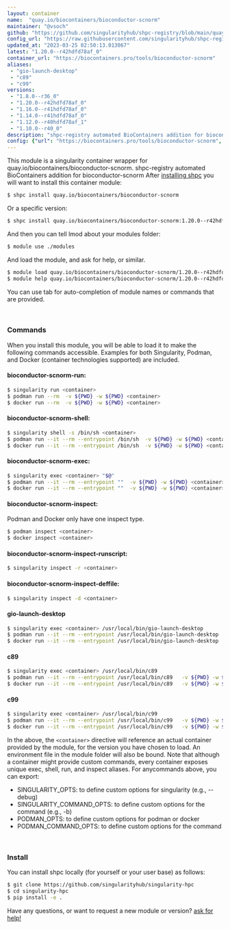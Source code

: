 ```yaml
---
layout: container
name:  "quay.io/biocontainers/bioconductor-scnorm"
maintainer: "@vsoch"
github: "https://github.com/singularityhub/shpc-registry/blob/main/quay.io/biocontainers/bioconductor-scnorm/container.yaml"
config_url: "https://raw.githubusercontent.com/singularityhub/shpc-registry/main/quay.io/biocontainers/bioconductor-scnorm/container.yaml"
updated_at: "2023-03-25 02:50:13.013067"
latest: "1.20.0--r42hdfd78af_0"
container_url: "https://biocontainers.pro/tools/bioconductor-scnorm"
aliases:
 - "gio-launch-desktop"
 - "c89"
 - "c99"
versions:
 - "1.8.0--r36_0"
 - "1.20.0--r42hdfd78af_0"
 - "1.16.0--r41hdfd78af_0"
 - "1.14.0--r41hdfd78af_0"
 - "1.12.0--r40hdfd78af_1"
 - "1.10.0--r40_0"
description: "shpc-registry automated BioContainers addition for bioconductor-scnorm"
config: {"url": "https://biocontainers.pro/tools/bioconductor-scnorm", "maintainer": "@vsoch", "description": "shpc-registry automated BioContainers addition for bioconductor-scnorm", "latest": {"1.20.0--r42hdfd78af_0": "sha256:6de0d9021db31522ae61b783924c744a4f8388aea1210661e959c5cc8c0b15de"}, "tags": {"1.8.0--r36_0": "sha256:8d345ad1d9d887350efc09c60eab03bc37ed331316e3ef041b78e1c8af9e925f", "1.20.0--r42hdfd78af_0": "sha256:6de0d9021db31522ae61b783924c744a4f8388aea1210661e959c5cc8c0b15de", "1.16.0--r41hdfd78af_0": "sha256:9c0c916b8d0d8dc744e06bff74214472af5043acbd8ec96d2a2011a14bdbcb19", "1.14.0--r41hdfd78af_0": "sha256:6104cb06e3105337e2cc85bdc7b054bc03ce3c0214c7970506632bb364046950", "1.12.0--r40hdfd78af_1": "sha256:99fd4f79421cc72c4bd965b564e850b95887c4a1d41b319fa31d3e232959f6c7", "1.10.0--r40_0": "sha256:eedfd1c16ac2e25e1774fd99d48bfa001294431c5ab69ca93bbbb44cfc5fa4a5"}, "docker": "quay.io/biocontainers/bioconductor-scnorm", "aliases": {"gio-launch-desktop": "/usr/local/bin/gio-launch-desktop", "c89": "/usr/local/bin/c89", "c99": "/usr/local/bin/c99"}}
---
```


This module is a singularity container wrapper for quay.io/biocontainers/bioconductor-scnorm.
shpc-registry automated BioContainers addition for bioconductor-scnorm
After [installing shpc](#install) you will want to install this container module:


```bash
$ shpc install quay.io/biocontainers/bioconductor-scnorm
```

Or a specific version:

```bash
$ shpc install quay.io/biocontainers/bioconductor-scnorm:1.20.0--r42hdfd78af_0
```

And then you can tell lmod about your modules folder:

```bash
$ module use ./modules
```

And load the module, and ask for help, or similar.

```bash
$ module load quay.io/biocontainers/bioconductor-scnorm/1.20.0--r42hdfd78af_0
$ module help quay.io/biocontainers/bioconductor-scnorm/1.20.0--r42hdfd78af_0
```

You can use tab for auto-completion of module names or commands that are provided.

<br>

### Commands

When you install this module, you will be able to load it to make the following commands accessible.
Examples for both Singularity, Podman, and Docker (container technologies supported) are included.

#### bioconductor-scnorm-run:

```bash
$ singularity run <container>
$ podman run --rm  -v ${PWD} -w ${PWD} <container>
$ docker run --rm  -v ${PWD} -w ${PWD} <container>
```

#### bioconductor-scnorm-shell:

```bash
$ singularity shell -s /bin/sh <container>
$ podman run --it --rm --entrypoint /bin/sh  -v ${PWD} -w ${PWD} <container>
$ docker run --it --rm --entrypoint /bin/sh  -v ${PWD} -w ${PWD} <container>
```

#### bioconductor-scnorm-exec:

```bash
$ singularity exec <container> "$@"
$ podman run --it --rm --entrypoint ""  -v ${PWD} -w ${PWD} <container> "$@"
$ docker run --it --rm --entrypoint ""  -v ${PWD} -w ${PWD} <container> "$@"
```

#### bioconductor-scnorm-inspect:

Podman and Docker only have one inspect type.

```bash
$ podman inspect <container>
$ docker inspect <container>
```

#### bioconductor-scnorm-inspect-runscript:

```bash
$ singularity inspect -r <container>
```

#### bioconductor-scnorm-inspect-deffile:

```bash
$ singularity inspect -d <container>
```


#### gio-launch-desktop

```bash
$ singularity exec <container> /usr/local/bin/gio-launch-desktop
$ podman run --it --rm --entrypoint /usr/local/bin/gio-launch-desktop   -v ${PWD} -w ${PWD} <container> -c " $@"
$ docker run --it --rm --entrypoint /usr/local/bin/gio-launch-desktop   -v ${PWD} -w ${PWD} <container> -c " $@"
```


#### c89

```bash
$ singularity exec <container> /usr/local/bin/c89
$ podman run --it --rm --entrypoint /usr/local/bin/c89   -v ${PWD} -w ${PWD} <container> -c " $@"
$ docker run --it --rm --entrypoint /usr/local/bin/c89   -v ${PWD} -w ${PWD} <container> -c " $@"
```


#### c99

```bash
$ singularity exec <container> /usr/local/bin/c99
$ podman run --it --rm --entrypoint /usr/local/bin/c99   -v ${PWD} -w ${PWD} <container> -c " $@"
$ docker run --it --rm --entrypoint /usr/local/bin/c99   -v ${PWD} -w ${PWD} <container> -c " $@"
```



In the above, the `<container>` directive will reference an actual container provided
by the module, for the version you have chosen to load. An environment file in the
module folder will also be bound. Note that although a container
might provide custom commands, every container exposes unique exec, shell, run, and
inspect aliases. For anycommands above, you can export:

 - SINGULARITY_OPTS: to define custom options for singularity (e.g., --debug)
 - SINGULARITY_COMMAND_OPTS: to define custom options for the command (e.g., -b)
 - PODMAN_OPTS: to define custom options for podman or docker
 - PODMAN_COMMAND_OPTS: to define custom options for the command

<br>

### Install

You can install shpc locally (for yourself or your user base) as follows:

```bash
$ git clone https://github.com/singularityhub/singularity-hpc
$ cd singularity-hpc
$ pip install -e .
```

Have any questions, or want to request a new module or version? [ask for help!](https://github.com/singularityhub/singularity-hpc/issues)